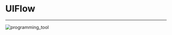 # UIFlow
___________________
![programming_tool](https://gitshaoxiang.github.io/M5GO_doc/image/M5GO_fengmian.jpg "M5GO")